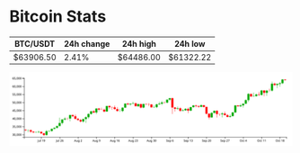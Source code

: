 # Bitcoin Stats

BTC/USDT|24h change|24h high|24h low|
|---|---|---|---|
|$63906.50|2.41%|$64486.00|$61322.22|

<img src="./chart.svg">
